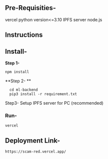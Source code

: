 ## Pre-Requisities-
vercel
python version<=3.10
IPFS server
node.js

## Instructions

## Install-
**Step 1-** 
```
npm install
```

**Step 2- **
```
  cd ml-backend
  pip3 install -r requirement.txt
```

Step3- 
  Setup IPFS server for PC (recommended)

### Run- 
```vercel```


## Deployment Link-
```https://scam-red.vercel.app/```
